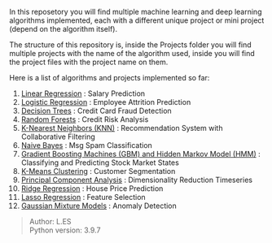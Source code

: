 In this reposetory you will find multiple machine learning and deep learning algorithms implemented, each with a different unique project or mini project (depend on the algorithm itself).

The structure of this repository is, inside the Projects folder you will find multiple projects with the name of the algorithm used, inside you will find the project files with the project name on them.

Here is a list of algorithms and projects implemented so far:
<ol>
    <li> <u>Linear Regression</u> : Salary Prediction</li>
    <li> <u>Logistic Regression</u> : Employee Attrition Prediction</li>
    <li> <u>Decision Trees</u> : Credit Card Fraud Detection</li>
    <li> <u>Random Forests</u> : Credit Risk Analysis</li>
    <li> <u>K-Nearest Neighbors (KNN)</u> : Recommendation System with Collaborative Filtering</li>
    <li> <u>Naive Bayes</u> : Msg Spam Classification</li>
    <li> <u>Gradient Boosting Machines (GBM) and Hidden Markov Model (HMM)</u> : Classifying and Predicting Stock Market States
    <li> <u>K-Means Clustering</u> : Customer Segmentation</li>
    <li> <u>Principal Component Analysis</u> : Dimensionality Reduction Timeseries</li>
    <li> <u>Ridge Regression</u> : House Price Prediction</li>
    <li> <u>Lasso Regression</u> : Feature Selection</li>
    <li> <u>Gaussian Mixture Models</u> : Anomaly Detection</li>
</ol>
    
> Author: L.ES</br>
> Python version: 3.9.7